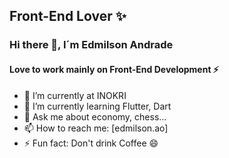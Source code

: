 ## Front-End Lover ✨
### Hi there 👋, I´m Edmilson Andrade

#### Love to work mainly on Front-End Development ⚡

- 🔭 I’m currently at INOKRI
- 🌱 I’m currently learning Flutter, Dart
- 💬 Ask me about economy, chess...
- 📫 How to reach me: [edmilson.ao]
- ⚡ Fun fact: Don't drink Coffee 😄
